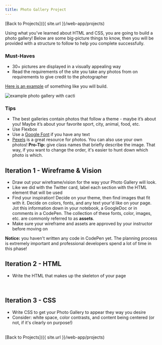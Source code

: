 ```yaml
---
title: Photo Gallery Project
---
```


[Back to Projects]({{ site.url }}/web-app/projects)

Using what you’ve learned about HTML and CSS, you are going to build a photo gallery! Below are some big-picture things to know, then you will be provided with a structure to follow to help you complete successfully.

### Must-Haves

- 30+ pictures are displayed in a visually appealing way
- Read the requirements of the site you take any photos from on requirements to give credit to the photographer

<a target="blank" href="https://ameseee.github.io/photo-gallery-example/">Here is an example</a> of something like you will build.

<img src="./assets/exemplar.png" alt="example photo gallery with cacti">

### Tips

- The best galleries contain photos that follow a theme - maybe it’s about you! Maybe it’s about your favorite sport, city, animal, food, etc.
- Use Flexbox
- Use a [Google Font](https://fonts.google.com/) if you have any text
- [Pexels](https://www.pexels.com/) is a great resource for photos. You can also use your own photos! **Pro-Tip:** give class names that briefly describe the image. That way, if you want to change the order, it's easier to hunt down which photo is which.

## Iteration 1 - Wireframe & Vision

- Draw out your wireframe/vision for the way your Photo Gallery will look.
- Like we did with the Twitter card, label each section with the HTML element that will be used
- Find your inspiration! Decide on your theme, then find images that fit with it. Decide on colors, fonts, and any text your'd like on your page. Jot this information down in your notebook, a GoogleDoc or in comments in a CodePen. The collection of these fonts, color, images, etc. are commonly referred to as **assets**.
- Make sure your wireframe and assets are approved by your instructor before moving on

**Notice:** you haven't written any code in CodePen yet. The planning process is extremely important and professional developers spend a lot of time in this phase!
<br>

## Iteration 2 - HTML

- Write the HTML that makes up the skeleton of your page
<br>

## Iteration 3 - CSS

- Write CSS to get your Photo Gallery to appear they way you desire
- Consider: white space, color contrasts, and content being centered (or not, if it's clearly on purpose!)

<br>
[Back to Projects]({{ site.url }}/web-app/projects)
